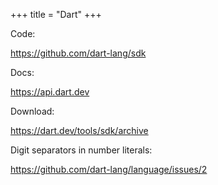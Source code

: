 +++
title = "Dart"
+++

Code:

<https://github.com/dart-lang/sdk>

Docs:

<https://api.dart.dev>

Download:

<https://dart.dev/tools/sdk/archive>

Digit separators in number literals:

<https://github.com/dart-lang/language/issues/2>
